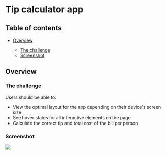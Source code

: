 # Tip calculator app 
<h4 align="center"></h4>

## Table of contents

-   [Overview](#overview)

    -   [The challenge](#the-challenge)
    -   [Screenshot](#screenshot)

## Overview

### The challenge

Users should be able to:

-   View the optimal layout for the app depending on their device's screen size
-   See hover states for all interactive elements on the page
-   Calculate the correct tip and total cost of the bill per person

### Screenshot

![](./screenshot.jpg)

